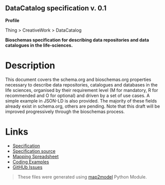 ## DataCatalog specification v. 0.1 

**Profile** 

Thing > CreativeWork > DataCatalog

**Bioschemas specification for describing data repositories and data catalogues in the life-sciences.** 

# Description 
This document covers the schema.org and bioschemas.org properties necessary to describe data repositories, catalogues and databases in the life sciences, organised by their requirement level (M for mandatory, R for recommended and O for optional) and driven by a set of use cases. A simple example in JSON-LD is also provided. The majority of these fields already exist in schema.org, others are pending. 
Note that this draft will be improved progressively through the bioschemas process.
 
# Links 
- [Specification](http://bioschemas.org/bsc_specs/DataCatalog/specification/)
- [Specification source](specification.html)
- [Mapping Spreadsheet](https://docs.google.com/spreadsheets/d/1rhbo4T3FAXUUh5cUVUTX3h7T--YRTYqTjYodot3sG9M/edit?usp=drivesdk)
- [Coding Examples](https://github.com/BioSchemas/specifications/tree/master/DataCatalog/examples)
- [GitHUb Issues](https://github.com/BioSchemas/bioschemas/labels/type%3A%20DataCatalog)
> These files were generated using [map2model](https://github.com/BioSchemas/map2model) Python Module.